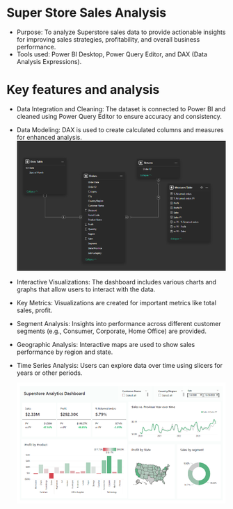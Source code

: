 # Super Store Sales Analysis 

- Purpose: To analyze Superstore sales data to provide actionable insights for improving sales strategies, profitability, and overall business performance. 
- Tools used: Power BI Desktop, Power Query Editor, and DAX (Data Analysis Expressions).

# Key features and analysis
- Data Integration and Cleaning: The dataset is connected to Power BI and cleaned using Power Query Editor to ensure accuracy and consistency. 
- Data Modeling: DAX is used to create calculated columns and measures for enhanced analysis.
  ![Dashboard Preview](https://github.com/Jeseenacodes/Internship/blob/main/Task%205/Super%20Store%20Sales%20Analysis%20-%20Data%20Modeling.png)

- Interactive Visualizations: The dashboard includes various charts and graphs that allow users to interact with the data. 
- Key Metrics: Visualizations are created for important metrics like total sales, profit. 
- Segment Analysis: Insights into performance across different customer segments (e.g., Consumer, Corporate, Home Office) are provided. 
- Geographic Analysis: Interactive maps are used to show sales performance by region and state. 
- Time Series Analysis: Users can explore data over time using slicers for years or other periods.

  ![Dashboard Preview](https://github.com/Jeseenacodes/Internship/blob/main/Task%205/Super%20Store%20sales%20Analysis%20-%20Power%20BI.png)
  
  

